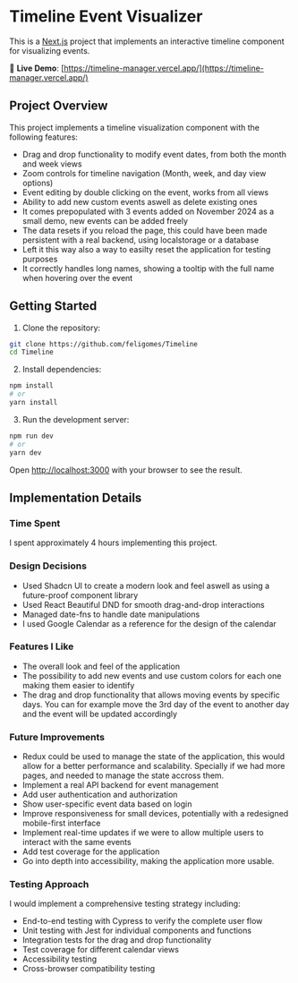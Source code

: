 # Timeline Event Visualizer

This is a [Next.js](https://nextjs.org) project that implements an interactive timeline component for visualizing events.

🚀 **Live Demo**: [https://timeline-manager.vercel.app/](https://timeline-manager.vercel.app/)

## Project Overview

This project implements a timeline visualization component with the following features:
- Drag and drop functionality to modify event dates, from both the month and week views
- Zoom controls for timeline navigation (Month, week, and day view options)
- Event editing by double clicking on the event, works from all views
- Ability to add new custom events aswell as delete existing ones
- It comes prepopulated with 3 events added on November 2024 as a small demo, new events can be added freely
- The data resets if you reload the page, this could have been made persistent with a real backend, using localstorage or a database
- Left it this way also a way to easilty reset the application for testing purposes
- It correctly handles long names, showing a tooltip with the full name when hovering over the event 

## Getting Started

1. Clone the repository:
```bash
git clone https://github.com/feligomes/Timeline
cd Timeline
```

2. Install dependencies:
```bash
npm install
# or
yarn install
```

3. Run the development server:
```bash
npm run dev
# or
yarn dev
```

Open [http://localhost:3000](http://localhost:3000) with your browser to see the result.

## Implementation Details

### Time Spent
I spent approximately 4 hours implementing this project.

### Design Decisions
- Used Shadcn UI to create a modern look and feel aswell as using a future-proof component library
- Used React Beautiful DND for smooth drag-and-drop interactions
- Managed date-fns to handle date manipulations
- I used Google Calendar as a reference for the design of the calendar

### Features I Like
- The overall look and feel of the application
- The possibility to add new events and use custom colors for each one making them easier to identify
- The drag and drop functionality that allows moving events by specific days. You can for example move the 3rd day of the event to another day and the event will be updated accordingly

### Future Improvements
- Redux could be used to manage the state of the application, this would allow for a better performance and scalability. Specially if we had more pages, and needed to manage the state accross them. 
- Implement a real API backend for event management
- Add user authentication and authorization
- Show user-specific event data based on login
- Improve responsiveness for small devices, potentially with a redesigned mobile-first interface
- Implement real-time updates if we were to allow multiple users to interact with the same events
- Add test coverage for the application
- Go into depth into accessibility, making the application more usable. 

### Testing Approach
I would implement a comprehensive testing strategy including:
- End-to-end testing with Cypress to verify the complete user flow
- Unit testing with Jest for individual components and functions
- Integration tests for the drag and drop functionality
- Test coverage for different calendar views
- Accessibility testing
- Cross-browser compatibility testing

